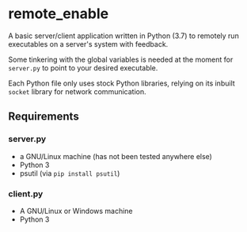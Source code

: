 # remote_enable
A basic server/client application written in Python (3.7) to remotely run executables on a server's system with feedback.

Some tinkering with the global variables is needed at the moment for `server.py` to point to your desired executable.

Each Python file only uses stock Python libraries, relying on its inbuilt
`socket` library for network communication.

## Requirements
### server.py
- a GNU/Linux machine (has not been tested anywhere else)
- Python 3
- psutil (via `pip install psutil`)
### client.py
- A GNU/Linux or Windows machine
- Python 3